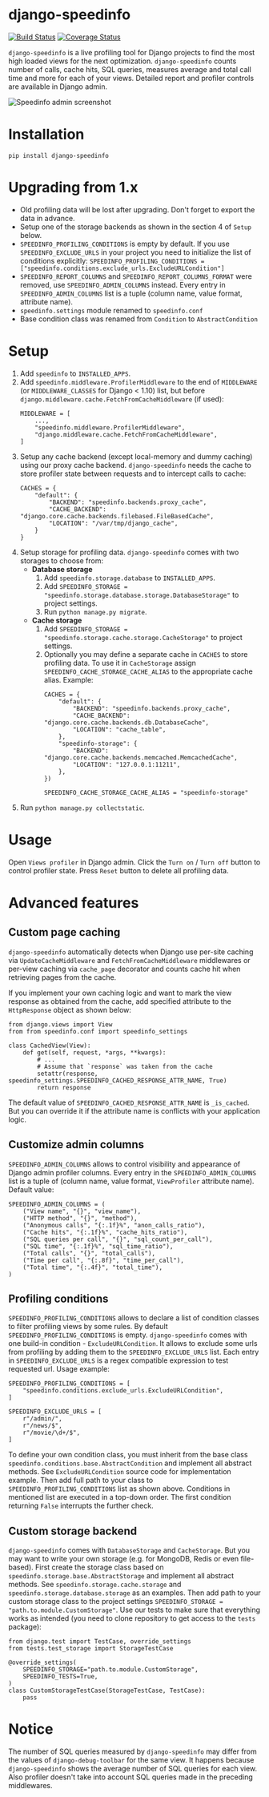 # django-speedinfo

[![Build Status](https://travis-ci.org/catcombo/django-speedinfo.svg?branch=master)](https://travis-ci.org/catcombo/django-speedinfo)
[![Coverage Status](https://coveralls.io/repos/github/catcombo/django-speedinfo/badge.svg?branch=master)](https://coveralls.io/github/catcombo/django-speedinfo?branch=master)

`django-speedinfo` is a live profiling tool for Django projects to find
the most high loaded views for the next optimization. `django-speedinfo` counts
number of calls, cache hits, SQL queries, measures average and total call time
and more for each of your views. Detailed report and profiler controls are
available in Django admin.

![Speedinfo admin screenshot](https://github.com/catcombo/django-speedinfo/raw/master/screenshots/main.png)


# Installation

```
pip install django-speedinfo
```

# Upgrading from 1.x

- Old profiling data will be lost after upgrading. Don't forget to export the data in advance.
- Setup one of the storage backends as shown in the section 4 of `Setup` below.
- `SPEEDINFO_PROFILING_CONDITIONS` is empty by default. If you use `SPEEDINFO_EXCLUDE_URLS` in your
  project you need to initialize the list of conditions explicitly:
  `SPEEDINFO_PROFILING_CONDITIONS = ["speedinfo.conditions.exclude_urls.ExcludeURLCondition"]`
- `SPEEDINFO_REPORT_COLUMNS` and `SPEEDINFO_REPORT_COLUMNS_FORMAT` were removed, use `SPEEDINFO_ADMIN_COLUMNS` instead.
  Every entry in `SPEEDINFO_ADMIN_COLUMNS` list is a tuple (column name, value format, attribute name).
- `speedinfo.settings` module renamed to `speedinfo.conf`
- Base condition class was renamed from `Condition` to `AbstractCondition`


# Setup

1. Add `speedinfo` to `INSTALLED_APPS`.
2. Add `speedinfo.middleware.ProfilerMiddleware` to the end of `MIDDLEWARE` (or `MIDDLEWARE_CLASSES` for Django < 1.10) 
list, but before `django.middleware.cache.FetchFromCacheMiddleware` (if used):
    ```
    MIDDLEWARE = [
        ...,
        "speedinfo.middleware.ProfilerMiddleware",
        "django.middleware.cache.FetchFromCacheMiddleware",
    ]
    ```
3. Setup any cache backend (except local-memory and dummy caching) using our proxy cache backend.
`django-speedinfo` needs the cache to store profiler state between requests and to intercept calls to cache:
    ```
    CACHES = {
        "default": {
            "BACKEND": "speedinfo.backends.proxy_cache",
            "CACHE_BACKEND": "django.core.cache.backends.filebased.FileBasedCache",
            "LOCATION": "/var/tmp/django_cache",
        }
    }
    ```
4. Setup storage for profiling data. `django-speedinfo` comes with two storages to choose from:
    - **Database storage**
        1. Add `speedinfo.storage.database` to `INSTALLED_APPS`.
        2. Add `SPEEDINFO_STORAGE = "speedinfo.storage.database.storage.DatabaseStorage"` to project settings.
        3. Run `python manage.py migrate`.
    - **Cache storage**
        1. Add `SPEEDINFO_STORAGE = "speedinfo.storage.cache.storage.CacheStorage"` to project settings.
        2. Optionally you may define a separate cache in `CACHES` to store profiling data.
           To use it in `CacheStorage` assign `SPEEDINFO_CACHE_STORAGE_CACHE_ALIAS` to the appropriate cache alias.
           Example:
            ```
            CACHES = {
                "default": {
                    "BACKEND": "speedinfo.backends.proxy_cache",
                    "CACHE_BACKEND": "django.core.cache.backends.db.DatabaseCache",
                    "LOCATION": "cache_table",
                },
                "speedinfo-storage": {
                    "BACKEND": "django.core.cache.backends.memcached.MemcachedCache",
                    "LOCATION": "127.0.0.1:11211",
                },
            })
            
            SPEEDINFO_CACHE_STORAGE_CACHE_ALIAS = "speedinfo-storage"
            ```
5. Run `python manage.py collectstatic`.


# Usage

Open `Views profiler` in Django admin. Click the `Turn on` / `Turn off` button
to control profiler state. Press `Reset` button to delete all profiling data.


# Advanced features

## Custom page caching

`django-speedinfo` automatically detects when Django use per-site caching via
`UpdateCacheMiddleware` and `FetchFromCacheMiddleware` middlewares
or per-view caching via `cache_page` decorator and counts cache hit
when retrieving pages from the cache.

If you implement your own caching logic and want to mark the view response
as obtained from the cache, add specified attribute to the `HttpResponse` object
as shown below:
```
from django.views import View
from from speedinfo.conf import speedinfo_settings

class CachedView(View):
    def get(self, request, *args, **kwargs):
        # ...
        # Assume that `response` was taken from the cache
        setattr(response, speedinfo_settings.SPEEDINFO_CACHED_RESPONSE_ATTR_NAME, True)
        return response
```
The default value of `SPEEDINFO_CACHED_RESPONSE_ATTR_NAME` is `_is_cached`.
But you can override it if the attribute name is conflicts with your application logic.

## Customize admin columns

`SPEEDINFO_ADMIN_COLUMNS` allows to control visibility and appearance of Django admin
profiler columns. Every entry in the `SPEEDINFO_ADMIN_COLUMNS` list is a tuple of
(column name, value format, `ViewProfiler` attribute name). Default value:
```
SPEEDINFO_ADMIN_COLUMNS = (
    ("View name", "{}", "view_name"),
    ("HTTP method", "{}", "method"),
    ("Anonymous calls", "{:.1f}%", "anon_calls_ratio"),
    ("Cache hits", "{:.1f}%", "cache_hits_ratio"),
    ("SQL queries per call", "{}", "sql_count_per_call"),
    ("SQL time", "{:.1f}%", "sql_time_ratio"),
    ("Total calls", "{}", "total_calls"),
    ("Time per call", "{:.8f}", "time_per_call"),
    ("Total time", "{:.4f}", "total_time"),
)
```

## Profiling conditions

`SPEEDINFO_PROFILING_CONDITIONS` allows to declare a list of condition classes
to filter profiling views by some rules. By default `SPEEDINFO_PROFILING_CONDITIONS` is empty.
`django-speedinfo` comes with one build-in condition - `ExcludeURLCondition`. It allows to
exclude some urls from profiling by adding them to the `SPEEDINFO_EXCLUDE_URLS` list.
Each entry in `SPEEDINFO_EXCLUDE_URLS` is a regex compatible expression to test requested url.
Usage example:
```
SPEEDINFO_PROFILING_CONDITIONS = [
    "speedinfo.conditions.exclude_urls.ExcludeURLCondition",
]

SPEEDINFO_EXCLUDE_URLS = [
    r"/admin/",
    r"/news/$",
    r"/movie/\d+/$",
]
```

To define your own condition class, you must inherit from the base class `speedinfo.conditions.base.AbstractCondition`
and implement all abstract methods. See `ExcludeURLCondition` source code for implementation example. Then add
full path to your class to `SPEEDINFO_PROFILING_CONDITIONS` list as shown above. Conditions in mentioned list
are executed in a top-down order. The first condition returning `False` interrupts the further check.

## Custom storage backend

`django-speedinfo` comes with `DatabaseStorage` and `CacheStorage`. But you may want to write your
own storage (e.g. for MongoDB, Redis or even file-based). First create the storage class based on
`speedinfo.storage.base.AbstractStorage` and implement all abstract methods. See `speedinfo.storage.cache.storage`
and `speedinfo.storage.database.storage` as an examples. Then add path to your custom storage class
to the project settings `SPEEDINFO_STORAGE = "path.to.module.CustomStorage"`. Use our tests
to make sure that everything works as intended (you need to clone repository to get access to the `tests` package):
```
from django.test import TestCase, override_settings
from tests.test_storage import StorageTestCase

@override_settings(
    SPEEDINFO_STORAGE="path.to.module.CustomStorage",
    SPEEDINFO_TESTS=True,
)
class CustomStorageTestCase(StorageTestCase, TestCase):
    pass
```


# Notice

The number of SQL queries measured by `django-speedinfo` may differ from the values
of `django-debug-toolbar` for the same view. It happens because `django-speedinfo`
shows the average number of SQL queries for each view. Also profiler doesn't take
into account SQL queries made in the preceding middlewares.
